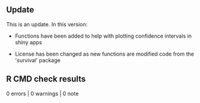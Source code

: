 ## Update
This is an update. In this version:

* Functions have been added to help with plotting confidence intervals in shiny 
  apps

* License has been changed as new functions are modified code from the 
  'survival' package


## R CMD check results

0 errors | 0 warnings | 0 note


